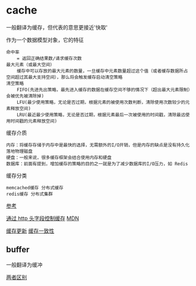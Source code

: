 # cache

一般翻译为缓存，但代表的意思更接近'快取'

作为一个数据模型对象，它的特征

    命中率
        = 返回正确结果数/请求缓存次数
    最大元素（或最大空间）
        缓存中可以存放的最大元素的数量，一旦缓存中元素数量超过这个值（或者缓存数据所占空间超过其最大支持空间），那么将会触发缓存启动清空策略
    清空策略
        FIFO(先进先出策略，最先进入缓存的数据在缓存空间不够的情况下（超出最大元素限制）会被优先被清除掉)
        LFU(最少使用策略，无论是否过期，根据元素的被使用次数判断，清除使用次数较少的元素释放空间)
        LRU(最近最少使用策略，无论是否过期，根据元素最后一次被使用的时间戳，清除最远使用时间戳的元素释放空间)

缓存介质

    内存：将缓存存储于内存中是最快的选择，无需额外的I/O开销，但是内存的缺点是没有持久化落地物理磁盘
    硬盘：一般来说，很多缓存框架会结合使用内存和硬盘
    数据库：前面有提到，增加缓存的策略的目的之一就是为了减少数据库的I/O压力，如 Redis

缓存分类

    memcached缓存 分布式缓存
    redis缓存 分布式集群

[参考](https://tech.meituan.com/cache_about.html)

[通过 http 头字段控制缓存](http://www.alloyteam.com/2016/03/discussion-on-web-caching/)
[MDN](https://developer.mozilla.org/zh-CN/docs/Web/HTTP/Caching_FAQ)

[缓存更新](https://coolshell.cn/articles/17416.html)
[缓存一致性](http://www.infoq.com/cn/articles/cache-coherency-primer/)

## buffer

一般翻译为缓冲

[两者区别](https://www.zhihu.com/question/26190832)

